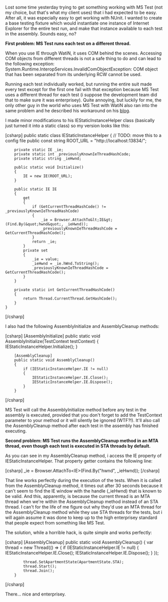 Lost some time yesterday trying to get something working with MS Test (not my choice, but that's what my client uses) that i had expected to be easy. After all, it was especially easy to get working with NUnit.  I wanted to create a base testing fixture which would instantiate one instance of Internet Explorer for the entire test run, and make that instance available to each test in the assembly. Sounds easy, no?

<strong>First problem: MS Test runs each test on a different thread. </strong>

When you use IE through WatiN, it uses COM behind the scenes. Accessing COM objects from different threads is not a safe thing to do and can lead to the following exception:
System.Runtime.InteropServices.InvalidComObjectException: COM object that has been separated from its underlying RCW cannot be used.

Running each test individually worked, but running the entire suit made every test except for the first one fail with that exception because MS Test uses a different thread for each test (i suppose the development team did that to make sure it was enterprisey).  Quite annoying, but luckily for me, the only other guy in the world who uses MS Test with WatiN also ran into the same problem and he described his workaround on his <a href="http://watinandmore.blogspot.com/2009/03/reusing-ie-instance-in-vs-test.html">blog</a>.

I made minor modifications to his IEStaticInstanceHelper class (basically just turned it into a static class) so my version looks like this:

<div>
[csharp]
	public static class IEStaticInstanceHelper
	{
		// TODO: move this to a config file
		public const string ROOT_URL = &quot;http://localhost:13834/&quot;;

		private static IE _ie;
		private static int _previouslyKnownIeThreadHashCode;
		private static string _ieHwnd;

		public static void Initialize()
		{
			IE = new IE(ROOT_URL);
		}

		public static IE IE
		{
			get
			{
				if (GetCurrentThreadHashCode() != _previouslyKnownIeThreadHashCode)
				{
					_ie = Browser.AttachTo&lt;IE&gt;(Find.By(&quot;hwnd&quot;, _ieHwnd));
					_previouslyKnownIeThreadHashCode = GetCurrentThreadHashCode();
				}
				return _ie;
			}
			private set
			{
				_ie = value;
				_ieHwnd = _ie.hWnd.ToString();
				_previouslyKnownIeThreadHashCode = GetCurrentThreadHashCode();
			}
		}

		private static int GetCurrentThreadHashCode()
		{
			return Thread.CurrentThread.GetHashCode();
		}
	}
[/csharp]
</div>

I also had the following AssemblyInitialize and AssemblyCleanup methods:

<div>
[csharp]
		[AssemblyInitialize]
		public static void AssemblyInitialize(TestContext testContext)
		{
			IEStaticInstanceHelper.Initialize();
		}

		[AssemblyCleanup]
		public static void AssemblyCleanup()
		{
			if (IEStaticInstanceHelper.IE != null)
			{
				IEStaticInstanceHelper.IE.Close();
				IEStaticInstanceHelper.IE.Dispose();
			}
		}
[/csharp]
</div>

MS Test will call the AssemblyInitialize method before any test in the assembly is executed, provided that you don't forget to add the TestContext parameter to your method or it will silently be ignored (WTF?!). It'll also call the AssemblyCleanup method after each test in the assembly has finished executing.

<strong>Second problem: MS Test runs the AssemblyCleanup method in an MTA thread, even though each test is executed in STA threads by default. </strong>

As you can see in my AssemblyCleanup method, i access the IE property of IEStaticInstanceHelper.  That property getter contains the following line:

<div>
[csharp]
	_ie = Browser.AttachTo&lt;IE&gt;(Find.By(&quot;hwnd&quot;, _ieHwnd));
[/csharp]
</div>

That line works perfectly during the execution of the tests.  When it is called from the AssemblyCleanup method, it times out after 30 seconds because it can't seem to find the IE window with the handle (_ieHwnd) that is known to be valid.  And this, apparently, is because the current thread is an MTA thread when we're within the AssemblyCleanup method instead of an STA thread.  I can't for the life of me figure out why they'd use an MTA thread for the AssemblyCleanup method while they use STA threads for the tests, but i will again assume it was done to keep up to the high enterprisey standard that people expect from something like MS Test.

The solution, while a horrible hack, is quite simple and works perfectly:

<div>
[csharp]
		[AssemblyCleanup]
		public static void AssemblyCleanup()
		{
			var thread = new Thread(() =&gt;
			{
				if (IEStaticInstanceHelper.IE != null)
				{
					IEStaticInstanceHelper.IE.Close();
					IEStaticInstanceHelper.IE.Dispose();
				}
			});

			thread.SetApartmentState(ApartmentState.STA);
			thread.Start();
			thread.Join();
		}
[/csharp]
</div>

There... nice and enterprisey.